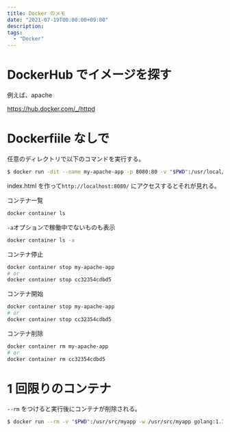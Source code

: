 ```yaml
---
title: Docker のメモ
date: "2021-07-19T00:00:00+09:00"
description:
tags:
  - "Docker"
---
```


# DockerHub でイメージを探す

例えば、apache

https://hub.docker.com/_/httpd

# Dockerfiile なしで

任意のディレクトリで以下のコマンドを実行する。

```bash
$ docker run -dit --name my-apache-app -p 8080:80 -v "$PWD":/usr/local/apache2/htdocs/ httpd:2.4
```

index.html を作って`http://localhost:8080/` にアクセスするとそれが見れる。

コンテナ一覧

```bash
docker container ls
```

`-a`オプションで稼働中でないものも表示

```bash
docker container ls -a
```

コンテナ停止

```bash
docker container stop my-apache-app
# or
docker container stop cc32354cdbd5
```

コンテナ開始

```bash
docker container stop my-apache-app
# or
docker container stop cc32354cdbd5
```

コンテナ削除

```bash
docker container rm my-apache-app
# or
docker container rm cc32354cdbd5
```

# 1 回限りのコンテナ

`--rm` をつけると実行後にコンテナが削除される。

```bash
$ docker run --rm -v "$PWD":/usr/src/myapp -w /usr/src/myapp golang:1.16 go run hello.go
```
